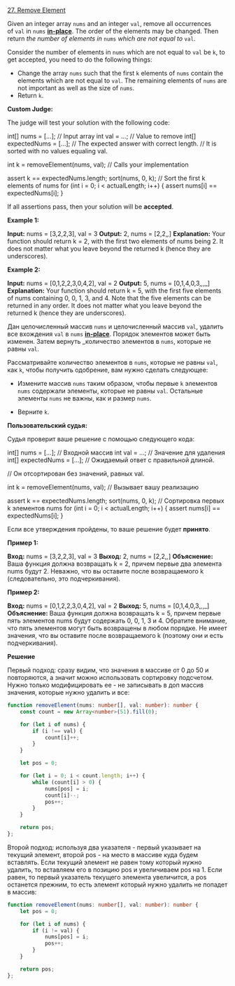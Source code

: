 [27. Remove Element](https://leetcode.com/problems/remove-element/)

Given an integer array `nums` and an integer `val`, remove all occurrences of `val` in `nums` [**in-place**](https://en.wikipedia.org/wiki/In-place_algorithm). The order of the elements may be changed. Then return _the number of elements in_ `nums` _which are not equal to_ `val`.

Consider the number of elements in `nums` which are not equal to `val` be `k`, to get accepted, you need to do the following things:

- Change the array `nums` such that the first `k` elements of `nums` contain the elements which are not equal to `val`. The remaining elements of `nums` are not important as well as the size of `nums`.
- Return `k`.

**Custom Judge:**

The judge will test your solution with the following code:

int[] nums = [...]; // Input array
int val = ...; // Value to remove
int[] expectedNums = [...]; // The expected answer with correct length.
                            // It is sorted with no values equaling val.

int k = removeElement(nums, val); // Calls your implementation

assert k == expectedNums.length;
sort(nums, 0, k); // Sort the first k elements of nums
for (int i = 0; i < actualLength; i++) {
    assert nums[i] == expectedNums[i];
}

If all assertions pass, then your solution will be **accepted**.

**Example 1:**

**Input:** nums = [3,2,2,3], val = 3
**Output:** 2, nums = [2,2,_,_]
**Explanation:** Your function should return k = 2, with the first two elements of nums being 2.
It does not matter what you leave beyond the returned k (hence they are underscores).

**Example 2:**

**Input:** nums = [0,1,2,2,3,0,4,2], val = 2
**Output:** 5, nums = [0,1,4,0,3,_,_,_]
**Explanation:** Your function should return k = 5, with the first five elements of nums containing 0, 0, 1, 3, and 4.
Note that the five elements can be returned in any order.
It does not matter what you leave beyond the returned k (hence they are underscores).

Дан целочисленный массив `nums` и целочисленный массив `val`, удалить все вхождения `val` в `nums` [**in-place**](https://en.wikipedia.org/wiki/Алгоритм_in-place). Порядок элементов может быть изменен. Затем вернуть _количество элементов в `nums`, которые не равны `val`.

Рассматривайте количество элементов в `nums`, которые не равны `val`, как `k`, чтобы получить одобрение, вам нужно сделать следующее:

- Измените массив `nums` таким образом, чтобы первые `k` элементов `nums` содержали элементы, которые не равны `val`. Остальные элементы `nums` не важны, как и размер `nums`.

- Верните `k`.

**Пользовательский судья:**

Судья проверит ваше решение с помощью следующего кода:

int[] nums = [...]; // Входной массив
int val = ...; // Значение для удаления
int[] expectedNums = [...]; // Ожидаемый ответ с правильной длиной.

// Он отсортирован без значений, равных val.

int k = removeElement(nums, val); // Вызывает вашу реализацию

assert k == expectedNums.length;
sort(nums, 0, k); // Сортировка первых k элементов nums
for (int i = 0; i < actualLength; i++) {
assert nums[i] == expectedNums[i];
}

Если все утверждения пройдены, то ваше решение будет **принято**.

**Пример 1:**

**Вход:** nums = [3,2,2,3], val = 3
**Выход:** 2, nums = [2,2,_,_]
**Объяснение:** Ваша функция должна возвращать k = 2, причем первые два элемента nums будут 2.
Неважно, что вы оставите после возвращаемого k (следовательно, это подчеркивания).

**Пример 2:**

**Вход:** nums = [0,1,2,2,3,0,4,2], val = 2
**Выход:** 5, nums = [0,1,4,0,3,_,_,_]
**Объяснение:** Ваша функция должна возвращать k = 5, причем первые пять элементов nums будут содержать 0, 0, 1, 3 и 4.
Обратите внимание, что пять элементов могут быть возвращены в любом порядке.
Не имеет значения, что вы оставите после возвращаемого k (поэтому они и есть подчеркивания).

**Решение**

Первый подход: сразу видим, что значения в массиве от 0 до 50 и повторяются,  а значит можно использовать сортировку подсчетом. Нужно только модифицировать ее - не записывать в доп массив значения, которые нужно удалить и все:

```typescript
function removeElement(nums: number[], val: number): number {
    const count = new Array<number>(51).fill(0);

    for (let i of nums) {
        if (i !== val) {
            count[i]++;
        }
    }

    let pos = 0;

    for (let i = 0; i < count.length; i++) {
        while (count[i] > 0) {
            nums[pos] = i;
            count[i]--;
            pos++;
        }
    }

    return pos;
};
```

Второй подход: используя два указателя - первый указывает на текущий элемент, второй pos - на место в массиве куда будем вставлять. Если текущий элемент не равен тому который нужно удалить, то вставляем его в позицию pos и увеличиваем pos на 1. Если равен, то первый указатель текущего элемента увеличится, а pos останется прежним, то есть элемент который нужно удалить не попадет в массив:
```typescript
function removeElement(nums: number[], val: number): number {
    let pos = 0;

    for (let i of nums) {
        if (i != val) {
            nums[pos] = i;
            pos++;
        }
    }

    return pos;
};
```
